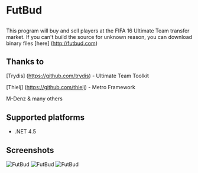 # FutBud

## 
This program will buy and sell players at the FIFA 16 Ultimate Team transfer market.
If you can't build the source for unknown reason, you can download binary files [here] (http://futbud.com)

## Thanks to
 [Trydis] (https://github.com/trydis) - Ultimate Team Toolkit
 
 [Thielj] (https://github.com/thielj) - Metro Framework
 
 M-Denz & many others
 
## Supported platforms
- .NET 4.5

## Screenshots

![FutBud](http://futbud.com/download/Main.png )
![FutBud](http://futbud.com/download/AddPlayer.png)
![FutBud](http://futbud.com/download/Settings.png)
